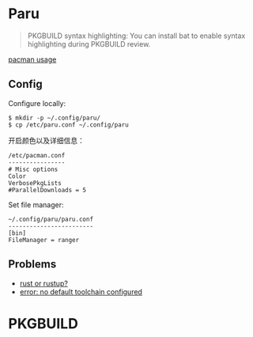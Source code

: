 # Paru

> PKGBUILD syntax highlighting: You can install bat to enable syntax highlighting during PKGBUILD review.

[pacman usage](https://wiki.archlinux.org/title/pacman)

## Config

Configure locally:
```
$ mkdir -p ~/.config/paru/
$ cp /etc/paru.conf ~/.config/paru
```

开启颜色以及详细信息：
```
/etc/pacman.conf
----------------
# Misc options
Color
VerbosePkgLists
#ParallelDownloads = 5
```

Set file manager:
```
~/.config/paru/paru.conf
------------------------
[bin]
FileManager = ranger
```

## Problems
- [rust or rustup?](https://wiki.archlinux.org/title/rust#Installation)
- [error: no default toolchain configured](https://stackoverflow.com/questions/44303915/no-default-toolchain-configured-after-installing-rustup)


# PKGBUILD